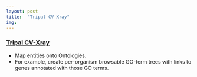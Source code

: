 ```yaml
---
layout: post
title:  "Tripal CV Xray"
img: 
---
```



### [Tripal CV-Xray](https://github.com/statonlab/tripal_cv_xray)

* Map entities onto Ontologies.
* For example, create per-organism browsable GO-term trees with links to genes annotated with those GO terms.
